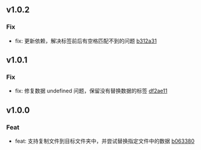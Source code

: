 ## v1.0.2

### Fix
- fix: 更新依赖，解决标签前后有空格匹配不到的问题 [b312a31](https://github.com/x-dirve/rollup-plugin-replace-html-vars/commit/b312a316e661e99b185e9e76aee1ebe0566948e4)

## v1.0.1

### Fix
- fix: 修复数据 undefined 问题，保留没有替换数据的标签 [df2ae11](https://github.com/x-dirve/rollup-plugin-replace-html-vars/commit/df2ae114cfda1f456c547536a20d3ed0d5859d33)

## v1.0.0

### Feat
- feat: 支持复制文件到目标文件夹中，并尝试替换指定文件中的数据 [b063380](https://github.com/x-dirve/rollup-plugin-replace-html-vars/commit/b063380096333cb4a82e9f606e6cb441bf75c65b)

